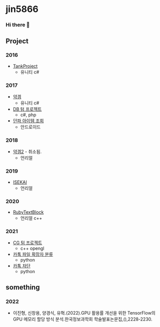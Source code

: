 # jin5866
### Hi there 👋

## Project

### 2016
* [TankProject](https://github.com/jin5866/TankProject)
    * 유니티 c#

### 2017
* [약겜](https://github.com/jin5866/DrugGameProject)
    * 유니티 c#
* [DB 텀 프로젝트](https://github.com/jin5866/DataBaseTerm2017)
    * c#, php
* [던파 아이템 조회](https://github.com/jin5866/DnFItemLookUp)
    * 안드로이드

### 2018
* [약겜2](https://github.com/jin5866/DrugGame2) - 취소됨.
    * 언리얼

### 2019
* [ISEKAI](https://github.com/jin5866/ISEKAI-release)
    * 언리얼

### 2020
* [RubyTextBlock](https://github.com/jin5866/RubyTextBlock)
    * 언리얼 c++

### 2021
* [CG 텀 프로젝트](https://github.com/jin5866/2021-1-CG2)
    * c++ opengl
* [카톡 파일 확장자 분류](https://github.com/jin5866/KakaoTalkContentsClassifier)
    * python
* [카톡 차단](https://github.com/jin5866/KakaoBlocker)
    * python




## something

### 2022
* 이진형, 신창용, 양경식, 유혁.(2022).GPU 활용률 개선을 위한 TensorFlow의 GPU 메모리 할당 방식 분석.한국정보과학회 학술발표논문집,(),2228-2230.

<!--
## 동아리
### Cat & Dog
#### STUDY
* [2019-1 언리얼 스터디](https://drive.google.com/drive/folders/1E7-OGaQkoBw-kWEQlxovAhyTaCudoY1H?usp=sharing)
* [2019-2 언리얼 스터디](https://github.com/jin5866/Unreal4Study2019)
* [2020 여름 언리얼 CPP 스터디](https://github.com/jin5866/2020SummerUnrealCpp)

#### GAME

-->
<!--
**jin5866/jin5866** is a ✨ _special_ ✨ repository because its `README.md` (this file) appears on your GitHub profile.

Here are some ideas to get you started:

- 🔭 I’m currently working on ...
- 🌱 I’m currently learning ...
- 👯 I’m looking to collaborate on ...
- 🤔 I’m looking for help with ...
- 💬 Ask me about ...
- 📫 How to reach me: ...
- 😄 Pronouns: ...
- ⚡ Fun fact: ...
-->
